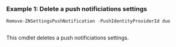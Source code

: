 ### Example 1: Delete a push notificiations settings
```powershell
Remove-ZNSettingsPushNotification -PushIdentityProviderId duo
```

```output

```

This cmdlet deletes a push notificiations settings.
